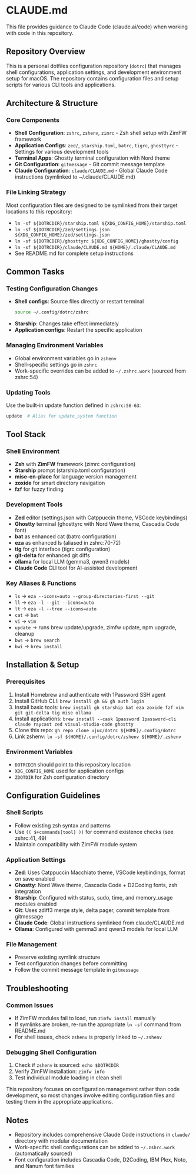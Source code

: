 # CLAUDE.md

This file provides guidance to Claude Code (claude.ai/code) when working with code in this repository.

## Repository Overview

This is a personal dotfiles configuration repository (`dotrc`) that manages shell configurations, application settings, and development environment setup for macOS. The repository contains configuration files and setup scripts for various CLI tools and applications.

## Architecture & Structure

### Core Components

- **Shell Configuration**: `zshrc`, `zshenv`, `zimrc` - Zsh shell setup with ZimFW framework
- **Application Configs**: `zed/`, `starship.toml`, `batrc`, `tigrc`, `ghosttyrc` - Settings for various development tools
- **Terminal Apps**: Ghostty terminal configuration with Nord theme
- **Git Configuration**: `gitmessage` - Git commit message template
- **Claude Configuration**: `claude/CLAUDE.md` - Global Claude Code instructions (symlinked to ~/.claude/CLAUDE.md)

### File Linking Strategy

Most configuration files are designed to be symlinked from their target locations to this repository:

- `ln -sf ${DOTRCDIR}/starship.toml ${XDG_CONFIG_HOME}/starship.toml`
- `ln -sf ${DOTRCDIR}/zed/settings.json ${XDG_CONFIG_HOME}/zed/settings.json`
- `ln -sf ${DOTRCDIR}/ghosttyrc ${XDG_CONFIG_HOME}/ghostty/config`
- `ln -sf ${DOTRCDIR}/claude/CLAUDE.md ${HOME}/.claude/CLAUDE.md`
- See README.md for complete setup instructions

## Common Tasks

### Testing Configuration Changes

- **Shell configs**: Source files directly or restart terminal
  ```bash
  source ~/.config/dotrc/zshrc
  ```
- **Starship**: Changes take effect immediately
- **Application configs**: Restart the specific application

### Managing Environment Variables

- Global environment variables go in `zshenv`
- Shell-specific settings go in `zshrc`
- Work-specific overrides can be added to `~/.zshrc.work` (sourced from zshrc:54)

### Updating Tools

Use the built-in update function defined in `zshrc:56-63`:

```bash
update  # Alias for update_system function
```

## Tool Stack

### Shell Environment

- **Zsh** with **ZimFW** framework (zimrc configuration)
- **Starship** prompt (starship.toml configuration)
- **mise-en-place** for language version management
- **zoxide** for smart directory navigation
- **fzf** for fuzzy finding

### Development Tools

- **Zed** editor (settings.json with Catppuccin theme, VSCode keybindings)
- **Ghostty** terminal (ghosttyrc with Nord Wave theme, Cascadia Code font)
- **bat** as enhanced cat (batrc configuration)
- **eza** as enhanced ls (aliased in zshrc:70-72)
- **tig** for git interface (tigrc configuration)
- **git-delta** for enhanced git diffs
- **ollama** for local LLM (gemma3, qwen3 models)
- **Claude Code** CLI tool for AI-assisted development

### Key Aliases & Functions

- `ls` → `eza --icons=auto --group-directories-first --git`
- `ll` → `eza -l --git --icons=auto`
- `lt` → `eza -l --tree --icons=auto`
- `cat` → `bat`
- `vi` → `vim`
- `update` → runs brew update/upgrade, zimfw update, npm upgrade, cleanup
- `bws` → `brew search`
- `bwi` → `brew install`

## Installation & Setup

### Prerequisites

1. Install Homebrew and authenticate with 1Password SSH agent
2. Install GitHub CLI: `brew install gh && gh auth login`
3. Install basic tools: `brew install gh starship bat eza zoxide fzf vim git git-delta tig mise ollama`
4. Install applications: `brew install --cask 1password 1password-cli claude raycast zed visual-studio-code ghostty`
5. Clone this repo: `gh repo clone ujuc/dotrc ${HOME}/.config/dotrc`
6. Link zshenv: `ln -sf ${HOME}/.config/dotrc/zshenv ${HOME}/.zshenv`

### Environment Variables

- `DOTRCDIR` should point to this repository location
- `XDG_CONFIG_HOME` used for application configs
- `ZDOTDIR` for Zsh configuration directory

## Configuration Guidelines

### Shell Scripts

- Follow existing zsh syntax and patterns
- Use `(( $+commands[tool] ))` for command existence checks (see zshrc:41, 49)
- Maintain compatibility with ZimFW module system

### Application Settings

- **Zed**: Uses Catppuccin Macchiato theme, VSCode keybindings, format on save enabled
- **Ghostty**: Nord Wave theme, Cascadia Code + D2Coding fonts, zsh integration
- **Starship**: Configured with status, sudo, time, and memory_usage modules enabled
- **Git**: Uses zdiff3 merge style, delta pager, commit template from gitmessage
- **Claude Code**: Global instructions symlinked from claude/CLAUDE.md
- **Ollama**: Configured with gemma3 and qwen3 models for local LLM

### File Management

- Preserve existing symlink structure
- Test configuration changes before committing
- Follow the commit message template in `gitmessage`

## Troubleshooting

### Common Issues

- If ZimFW modules fail to load, run `zimfw install` manually
- If symlinks are broken, re-run the appropriate `ln -sf` command from README.md
- For shell issues, check `zshenv` is properly linked to `~/.zshenv`

### Debugging Shell Configuration

1. Check if `zshenv` is sourced: `echo $DOTRCDIR`
2. Verify ZimFW installation: `zimfw info`
3. Test individual module loading in clean shell

This repository focuses on configuration management rather than code development, so most changes involve editing configuration files and testing them in the appropriate applications.

## Notes

- Repository includes comprehensive Claude Code instructions in `claude/` directory with modular documentation
- Work-specific shell configurations can be added to `~/.zshrc.work` (automatically sourced)
- Font configuration includes Cascadia Code, D2Coding, IBM Plex, Noto, and Nanum font families
